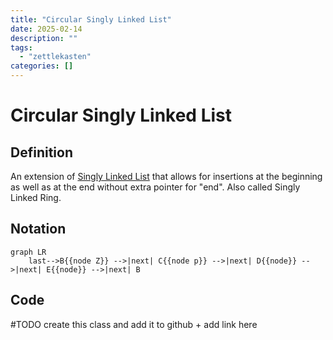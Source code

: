 ```yaml
---
title: "Circular Singly Linked List"
date: 2025-02-14
description: ""
tags: 
  - "zettlekasten"
categories: []
---
```


# Circular Singly Linked List
## Definition
An extension of [Singly Linked List](Singly%20Linked%20List.md) that allows for insertions at the beginning as well as at the end without extra pointer for "end". Also called Singly Linked Ring.

## Notation
```mermaid
graph LR
    last-->B{{node Z}} -->|next| C{{node p}} -->|next| D{{node}} -->|next| E{{node}} -->|next| B
```

## Code
#TODO  create this class and add it to github + add link here